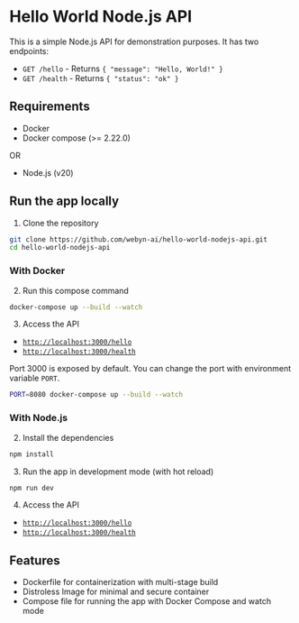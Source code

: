 # Hello World Node.js API

This is a simple Node.js API for demonstration purposes. It has two endpoints:

- `GET /hello` - Returns `{ "message": "Hello, World!" }`
- `GET /health` - Returns `{ "status": "ok" }`

## Requirements

- Docker
- Docker compose (>= 2.22.0)

OR

- Node.js (v20)

## Run the app locally

1. Clone the repository
```bash
git clone https://github.com/webyn-ai/hello-world-nodejs-api.git
cd hello-world-nodejs-api
```

### With Docker

2. Run this compose command
```bash
docker-compose up --build --watch
``` 

3. Access the API
- [`http://localhost:3000/hello`](http://localhost:3000/hello)
- [`http://localhost:3000/health`](http://localhost:3000/health)

Port 3000 is exposed by default. You can change the port with environment variable `PORT`.

```bash
PORT=8080 docker-compose up --build --watch
```

### With Node.js

2. Install the dependencies
```bash
npm install
```

3. Run the app in development mode (with hot reload)
```bash
npm run dev
```

4. Access the API
- [`http://localhost:3000/hello`](http://localhost:3000/hello)
- [`http://localhost:3000/health`](http://localhost:3000/health)

## Features

- Dockerfile for containerization with multi-stage build
- Distroless Image for minimal and secure container
- Compose file for running the app with Docker Compose and watch mode
